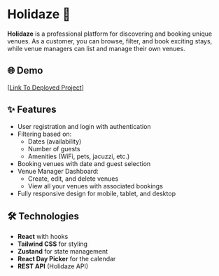 # Holidaze 🌿

**Holidaze** is a professional platform for discovering and booking unique venues. As a customer, you can browse, filter, and book exciting stays, while venue managers can list and manage their own venues.

## 🌐 Demo

[[Link To Deployed Project](https://holidaze-vacay.netlify.app/)]

## ✨ Features

- User registration and login with authentication
- Filtering based on:
  - Dates (availability)
  - Number of guests
  - Amenities (WiFi, pets, jacuzzi, etc.)
- Booking venues with date and guest selection
- Venue Manager Dashboard:
  - Create, edit, and delete venues
  - View all your venues with associated bookings
- Fully responsive design for mobile, tablet, and desktop

## 🛠️ Technologies

- **React** with hooks
- **Tailwind CSS** for styling
- **Zustand** for state management
- **React Day Picker** for the calendar
- **REST API** (Holidaze API)

